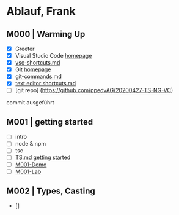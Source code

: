 # Ablauf, Frank

## M000 | Warming Up

- [x] Greeter
- [x] Visual Studio Code [homepage](https://code.visualstudio.com/)
- [x] [vsc-shortcuts.md](SHORTCUTS-VSCODE.md)
- [x] Git [homepage](https://git-scm.com)
- [x] [git-commands.md](GIT-COMMANDS.md)
- [x] [text editor shortcuts.md](SHORTCUTS-EDITOR.md)
- [ ] [git repo] (https://github.com/ppedvAG/20200427-TS-NG-VC)

commit ausgeführt

## M001 | getting started

- [ ] intro
- [ ] node & npm
- [ ] tsc
- [ ] [TS.md getting started](typescript.md#ts--getting-started)
- [ ] [M001-Demo](M001-Demo-Helloworld/greeter.ts)
- [ ] [M001-Lab](M001-Lab-LoginForm/login.ts)

## M002 | Types, Casting

- [] 